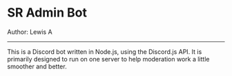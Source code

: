 # SR Admin Bot
Author: Lewis A

---

This is a Discord bot written in Node.js, using the Discord.js API. It is primarily designed to run on one server 
to help moderation work a little smoother and better.
